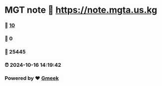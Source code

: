 # MGT note :link: https://note.mgta.us.kg 
### :page_facing_up: [10](https://note.mgta.us.kg/tag.html) 
### :speech_balloon: 0 
### :hibiscus: 25445 
### :alarm_clock: 2024-10-16 14:19:42 
### Powered by :heart: [Gmeek](https://github.com/Meekdai/Gmeek)

